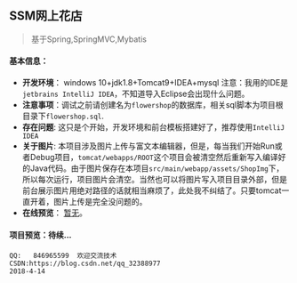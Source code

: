##                                 SSM网上花店

> 基于Spring,SpringMVC,Mybatis
#### 基本信息：

- **开发环境**： windows 10+jdk1.8+Tomcat9+IDEA+mysql
注意：我用的IDE是`jetbrains IntelliJ IDEA`，不知道导入Eclipse会出现什么问题。
- **注意事项**：调试之前请创建名为`flowershop`的数据库，相关sql脚本为项目根目录下`flowershop.sql`.
- **存在问题**: 这只是个开始，开发环境和前台模板搭建好了，推荐使用`IntelliJ IDEA`
- **关于图片**: 本项目涉及图片上传与富文本编辑器，但是，每当我们开始Run或者Debug项目，`tomcat/webapps/ROOT`这个项目会被清空然后重新写入编译好的Java代码。由于图片保存在本项目`src/main/webapp/assets/ShopImg`下，所以每次运行，项目图片会清空。当然也可以将图片写入项目目录外部，但是前台展示图片用绝对路径的话就相当麻烦了，此处我不纠结了。只要tomcat一直开着，图片上传是完全没问题的。
- **在线预览**： [暂无]()。
#### 项目预览：待续...


    QQ:   846965599  欢迎交流技术
    CSDN:https://blog.csdn.net/qq_32388977
    2018-4-14

